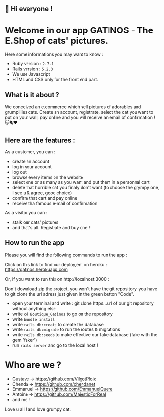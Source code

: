 ## 🔆 Hi everyone !

# Welcome in our app GATINOS - The E.Shop of cats' pictures.

Here some informations you may want to know :

* Ruby version : `2.7.1`
* Rails version : `5.2.3`
* We use Javascript
* HTML and CSS only for the front end part.

## What is it about ?
We conceived an e.commerce which sell pictures of adorables and grumpiiiies cats. Create an account, registrate, select the cat you want to put on your wall, pay online and you will receive an email of confirmation ! 🐱🐈♥️

## Here are the features :
As a customer, you can :
- create an account 
- log in your account
- log out
- browse every items on the website
- select one or as many as you want and put them in a personnal cart
- delete that horrible cat you finaly don't want (to choose the grympy one, I see u & agree, good choice)
- confirm that cart and pay online
- receive tha famous e-mail of confirmation

As a visitor you can :
- stalk our cats' pictures
- and that's all. Registrate and buy one !

## How to run the app
Please you will find the following commands to run the app :

Click on this link to find our deploy,ent on heroku : https://gatinos.herokuapp.com

Or, if you want to run this on http://localhost:3000 :

Don't download zip the project, you won't have the git repository.
you have to git clone the url adress just given in the green button "Code".
- open your terminal and write : git clone https...url of our git repository without anything else
- write `cd Boutique_Gatinos` to go on the repository
- write `bundle install`
- write `rails db:create` to create the database
- write `rails db:migrate` to run the routes & migrations
- write `rails db:seeds` to make effective our fake database (fake with the gem 'faker')
- run `rails server` and go to the local host ! 

# Who are we ?
- Gustave -> https://github.com/VilgotPloix
- Chenda -> https://github.com/chendanet
- Emmanuel -> https://github.com/EmmanuelQuere
- Antoine -> https://github.com/MajesticForReal
- and me !

Love u all ! and love grumpy cat.
